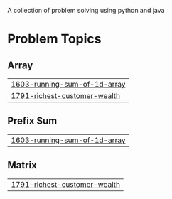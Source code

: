 A collection of problem solving using python and java
<!---LeetCode Topics Start-->
# Problem Topics
## Array
|  |
| ------- |
| [1603-running-sum-of-1d-array](https://github.com/gos-apoorv/problem_solving/tree/master/1603-running-sum-of-1d-array) |
| [1791-richest-customer-wealth](https://github.com/gos-apoorv/problem_solving/tree/master/1791-richest-customer-wealth) |
## Prefix Sum
|  |
| ------- |
| [1603-running-sum-of-1d-array](https://github.com/gos-apoorv/problem_solving/tree/master/1603-running-sum-of-1d-array) |
## Matrix
|  |
| ------- |
| [1791-richest-customer-wealth](https://github.com/gos-apoorv/problem_solving/tree/master/1791-richest-customer-wealth) |
<!---LeetCode Topics End-->
